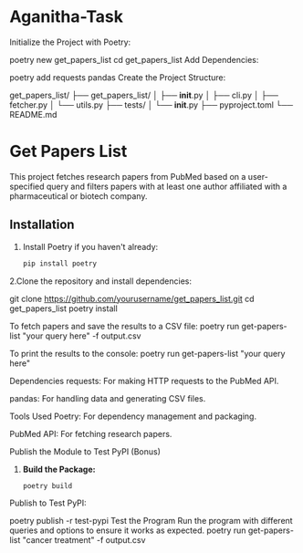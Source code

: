 # Aganitha-Task

Initialize the Project with Poetry:

poetry new get_papers_list
cd get_papers_list
Add Dependencies:

poetry add requests pandas
Create the Project Structure:

get_papers_list/
├── get_papers_list/
│   ├── __init__.py
│   ├── cli.py
│   ├── fetcher.py
│   └── utils.py
├── tests/
│   └── __init__.py
├── pyproject.toml
└── README.md

# Get Papers List

This project fetches research papers from PubMed based on a user-specified query and filters papers with at least one author affiliated with a pharmaceutical or biotech company.

## Installation

1. Install Poetry if you haven't already:
   ```bash
   pip install poetry

2.Clone the repository and install dependencies:

git clone https://github.com/yourusername/get_papers_list.git
cd get_papers_list
poetry install

To fetch papers and save the results to a CSV file:
poetry run get-papers-list "your query here" -f output.csv

To print the results to the console:
poetry run get-papers-list "your query here"

Dependencies
requests: For making HTTP requests to the PubMed API.

pandas: For handling data and generating CSV files.

Tools Used
Poetry: For dependency management and packaging.

PubMed API: For fetching research papers.

Publish the Module to Test PyPI (Bonus)

1. **Build the Package:**
   ```bash
   poetry build
Publish to Test PyPI:

poetry publish -r test-pypi
Test the Program
Run the program with different queries and options to ensure it works as expected.
poetry run get-papers-list "cancer treatment" -f output.csv
